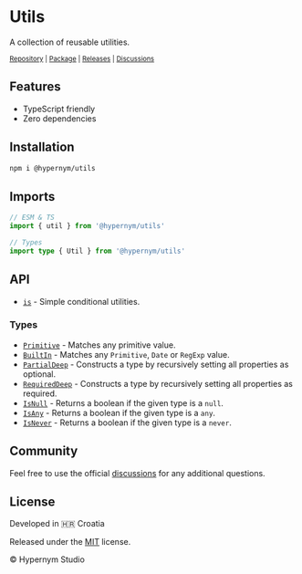 # Utils

A collection of reusable utilities.

<sub><a href="https://github.com/hypernym-studio/utils">Repository</a> | <a href="https://www.npmjs.com/package/@hypernym/utils">Package</a> | <a href="https://github.com/hypernym-studio/utils/releases">Releases</a> | <a href="https://github.com/hypernym-studio/utils/discussions">Discussions</a></sub>

## Features

- TypeScript friendly
- Zero dependencies

## Installation

```sh
npm i @hypernym/utils
```

## Imports

```ts
// ESM & TS
import { util } from '@hypernym/utils'

// Types
import type { Util } from '@hypernym/utils'
```

## API

- [`is`](./src/is.ts) - Simple conditional utilities.

### Types

- [`Primitive`](./src/types/primitive.ts) - Matches any primitive value.
- [`BuiltIn`](./src/types/built-in.ts) - Matches any `Primitive`, `Date` or `RegExp` value.
- [`PartialDeep`](./src/types/partial-deep.ts) - Constructs a type by recursively setting all properties as optional.
- [`RequiredDeep`](./src/types/required-deep.ts) - Constructs a type by recursively setting all properties as required.
- [`IsNull`](./src/types/is.ts) - Returns a boolean if the given type is a `null`.
- [`IsAny`](./src/types/is.ts) - Returns a boolean if the given type is a `any`.
- [`IsNever`](./src/types/is.ts) - Returns a boolean if the given type is a `never`.

## Community

Feel free to use the official [discussions](https://github.com/hypernym-studio/utils/discussions) for any additional questions.

## License

Developed in 🇭🇷 Croatia

Released under the [MIT](LICENSE.txt) license.

© Hypernym Studio

